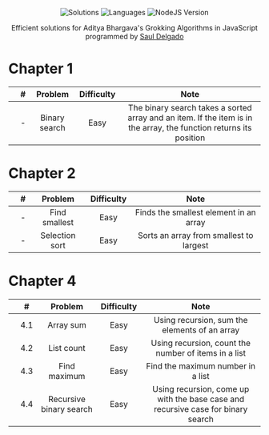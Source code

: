 <p align="center">
  <img alt="Solutions" src="https://img.shields.io/badge/Solutions-7-brightgreen.svg?longCache=true&style=for-the-badge">
  <img alt="Languages" src="https://img.shields.io/badge/Languages-JavaScript-brightgreen.svg?longCache=true&style=for-the-badge">
  <img alt="NodeJS Version" src="https://img.shields.io/node/v/carbon.svg?style=for-the-badge">
</p>
<p align="center">
  Efficient solutions for Aditya Bhargava's Grokking Algorithms in JavaScript programmed by <a alt="Saul Delgado" href="https://www.sauldelgado.net">Saul Delgado</a>
</p>

# Chapter 1
|   | #   | Problem         | Difficulty |  Note |
|-- |:---:|:---------------:|:--------:|:----------:|
| | - | Binary search | Easy | The binary search takes a sorted array and an item. If the item is in the array, the function returns its position |

# Chapter 2
|   | #   | Problem         | Difficulty | Note |
|-- |:---:|:---------------:|:--------:|:----------:|
| | - | Find smallest | Easy | Finds the smallest element in an array |
| | - | Selection sort | Easy | Sorts an array from smallest to largest |

# Chapter 4
|   | #   | Problem         | Difficulty | Note |
|-- |:---:|:---------------:|:--------:|:----------:|
| | 4.1 | Array sum | Easy | Using recursion, sum the elements of an array |
| | 4.2 | List count | Easy | Using recursion, count the number of items in a list |
| | 4.3 | Find maximum | Easy | Find the maximum number in a list |
| | 4.4 | Recursive binary search | Easy | Using recursion, come up with the base case and recursive case for binary search |
